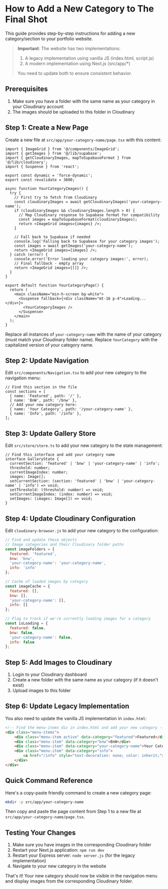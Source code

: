 # How to Add a New Category to The Final Shot

This guide provides step-by-step instructions for adding a new category/section to your portfolio website.

> **Important**: The website has two implementations:
> 1. A legacy implementation using vanilla JS (index.html, script.js)
> 2. A modern implementation using Next.js (src/app/*)
>
> You need to update both to ensure consistent behavior.

## Prerequisites

1. Make sure you have a folder with the same name as your category in your Cloudinary account
2. The images should be uploaded to this folder in Cloudinary

## Step 1: Create a New Page

Create a new file at `src/app/your-category-name/page.tsx` with this content:

```tsx
import { ImageGrid } from '@/components/ImageGrid';
import { getImages } from '@/lib/supabase';
import { getCloudinaryImages, mapToSupabaseFormat } from '@/lib/cloudinary';
import { Suspense } from 'react';

export const dynamic = 'force-dynamic';
export const revalidate = 3600;

async function YourCategoryImages() {
  try {
    // First try to fetch from Cloudinary
    const cloudinaryImages = await getCloudinaryImages('your-category-name');
    if (cloudinaryImages && cloudinaryImages.length > 0) {
      // Map Cloudinary response to Supabase format for compatibility
      const images = mapToSupabaseFormat(cloudinaryImages);
      return <ImageGrid images={images} />;
    }
    
    // Fall back to Supabase if needed
    console.log('Falling back to Supabase for your category images');
    const images = await getImages('your-category-name');
    return <ImageGrid images={images} />;
  } catch (error) {
    console.error('Error loading your category images:', error);
    // Final fallback - empty array
    return <ImageGrid images={[]} />;
  }
}

export default function YourCategoryPage() {
  return (
    <main className="min-h-screen bg-white">
      <Suspense fallback={<div className="mt-16 p-4">Loading...</div>}>
        <YourCategoryImages />
      </Suspense>
    </main>
  );
}
```

Replace all instances of `your-category-name` with the name of your category (must match your Cloudinary folder name).
Replace `YourCategory` with the capitalized version of your category name.

## Step 2: Update Navigation

Edit `src/components/Navigation.tsx` to add your new category to the navigation menu:

```tsx
// Find this section in the file
const sections = [
  { name: 'Featured', path: '/' },
  { name: 'BnW', path: '/bnw' },
  // Add your new category here:
  { name: 'Your Category', path: '/your-category-name' },
  { name: 'Info', path: '/info' },
];
```

## Step 3: Update Gallery Store

Edit `src/store/store.ts` to add your new category to the state management:

```tsx
// Find this interface and add your category name
interface GalleryState {
  currentSection: 'featured' | 'bnw' | 'your-category-name' | 'info';
  threshold: number;
  currentImageIndex: number;
  images: Image[];
  setCurrentSection: (section: 'featured' | 'bnw' | 'your-category-name' | 'info') => void;
  setThreshold: (threshold: number) => void;
  setCurrentImageIndex: (index: number) => void;
  setImages: (images: Image[]) => void;
}
```

## Step 4: Update Cloudinary Configuration

Edit `cloudinary-browser.js` to add your new category to the configuration:

```js
// Find and update these objects
// Image categories and their Cloudinary folder paths
const imageFolders = {
  featured: 'featured',
  bnw: 'bnw',
  'your-category-name': 'your-category-name',
  info: 'info'
};

// Cache of loaded images by category
const imageCache = {
  featured: [],
  bnw: [],
  'your-category-name': [],
  info: []
};

// Flag to track if we're currently loading images for a category
const isLoading = {
  featured: false,
  bnw: false,
  'your-category-name': false,
  info: false
};
```

## Step 5: Add Images to Cloudinary

1. Login to your Cloudinary dashboard
2. Create a new folder with the same name as your category (if it doesn't exist)
3. Upload images to this folder

## Step 6: Update Legacy Implementation

You also need to update the vanilla JS implementation in `index.html`:

```html
<!-- Find the menu-items div in index.html and add your new category -->
<div class="menu-items">
    <div class="menu-item active" data-category="featured">Featured</div>
    <div class="menu-item" data-category="bnw">BnW</div>
    <div class="menu-item" data-category="your-category-name">Your Category</div>
    <div class="menu-item" data-category="info">
        <a href="/info" style="text-decoration: none; color: inherit;">Info</a>
    </div>
</div>
```

## Quick Command Reference

Here's a copy-paste friendly command to create a new category page:

```bash
mkdir -p src/app/your-category-name
```

Then copy and paste the page content from Step 1 to a new file at `src/app/your-category-name/page.tsx`.

## Testing Your Changes

1. Make sure you have images in the corresponding Cloudinary folder
2. Restart your Next.js application: `npm run dev`
3. Restart your Express server: `node server.js` (for the legacy implementation)
4. Navigate to your new category in the website

That's it! Your new category should now be visible in the navigation menu and display images from the corresponding Cloudinary folder.
